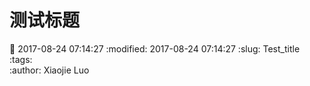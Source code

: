 测试标题
========

:date: 2017-08-24 07:14:27
:modified: 2017-08-24 07:14:27
:slug: Test_title
:tags:  
:author: Xiaojie Luo

